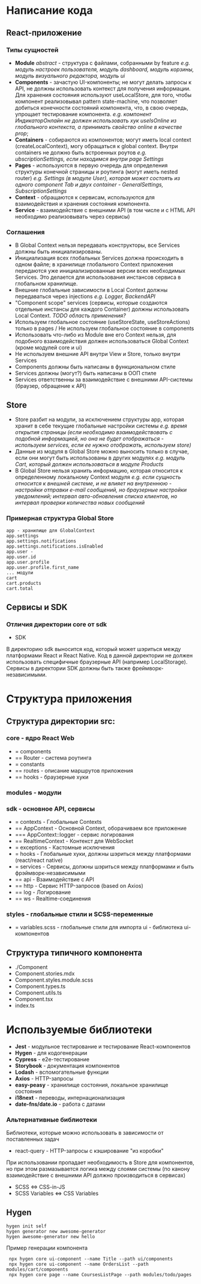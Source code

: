 # Написание кода

## React-приложение

### Типы сущностей

* **Module** *abstract* - структура с файлами, собранными by feature *e.g. модуль настроек пользователя, модуль dashboard, модуль корзины, модуль визуального редактора, модуль ui*
* **Components** - зачастую UI-компоненты; не могут делать запросы к API, не должны использовать контекст для получения информации. Для хранения состояния используют useLocalStore, для того, чтобы компонент реализовывал pattern state-machine, что позволяет добиться конечности состояний компонента, что, в свою очередь, упрощает тестирование компонента. *e.g. компонент ИндикаторОнлайн не должен использовать хук useIsOnline из глобального контекста, а принимать свойство online в качестве prop*;
* **Containers** - собираются из компонентов; могут иметь local context (createLocalContext), могу обращаться к global context.  Внутри containers не должно быть встроенных роутов *e.g. ubscriptionSettings, если находимся внутри page Settings*
* **Pages** - используются в первую очередь для определения структуры конечной страницы и роутинга (могут иметь nested router) *e.g. Settings (в модуле User), которая может состоять из одного component Tab и двух сontainer - GeneralSettings, SubscriptionSettings*
* **Context** - обращаются к сервисам, используются для взаимодействия и хранения состояния компонента.
* **Service** - взаимодействие с внешними API (в том числе и с HTML API необходимо реализовывать через сервисы)

### Соглашения

* В Global Context нельзя передавать конструкторы, все Services должны быть инициализированы.
* Инициализация всех глобальных Services должна происходить в одном файле; в хранилище глобального Context приложения передаются уже инициализированные версии всех необходимых Services. Это делается для использования инстансов сервиса в глобальном хранилище.
* Внешние глобальные зависимости в Local Context должны передаваться через injections *e.g. Logger, BackendAPI*
* "Component scope" services (сервисы, которые создаются отдельные инстансы для каждого Container) должны использовать Local Context. *TODO область применения?*
* Используем глобальное состояние (useStoreState, useStoreActions) только в pages / Не используем глобальное состояние в components
* Использовать что-либо из Module вне его Context нельзя, для подобного взаимодействия должен использоваться Global Context (кроме модулей core и ui)
* Не используем внешние API внутри View и Store, только внутри Services
* Components должны быть написаны в функциональном стиле
* Services должны (могут?) быть написаны в ООП стиле
* Services ответственны за взаимодействие с внешними API-системы (браузер, обращение к API)

## Store

* Store разбит на модули, за исключением структуры app, которая хранит в себе текущие глобальные настройки системы *e.g. время открытия страницы (если необходимо взаимодействовать с подобной информацией, но она не будет отображаться - используем services, если ее нужно отображать, используем store)*
* Данные из модуля в Global Store можно выносить только в случае, если они могут быть использованы в других модулях *e.g. модуль Cart, который должен использоваться в модуле Products*
* В Global Store нельзя хранить информацию, которая относится к определенному локальному Сontext модуля *e.g. если сущность относится к внешней системе, и не влияет на внутреннюю - настройки отправки e-mail сообщений, но браузерные настройки уведомлений; интервал авто-обновления списка клиентов, но интервал проверки количества новых сообщений*

### Примерная структура Global Store

	app - хранилище для GlobalContext
	app.settings
	app.settings.notifications
	app.settings.notifications.isEnabled
	app.user - 
	app.user.id
	app.user.profile
	app.user.profile.first_name
	... модули
	cart
	cart.products
	cart.total

## Сервисы и SDK

### Отличия директории core от sdk

* SDK

В директорию sdk выносится код, который может шэриться между платформами React и React Native.
Код в данной директории не должен использовать специфичные браузерные API (например LocalStorage).
Сервисы в директории SDK должны быть также фреймворк-независимыми.

# Структура приложения

## Структура директории src:
### core - ядро React Web

* = components
* == Router - система роутинга
* = constants
* == routes - описание маршрутов приложения
* == hooks - браузерные хуки

### modules - модули

### sdk - основное API, сервисы
* = contexts - Глобальные Contexts
* == AppContext - Основной Context, оборачиваем все приложение
* === AppContext::logger - сервис логирования
* == RealtimeContext - Контекст для WebSocket
* = exceptions - Кастомные исключения
* = hooks - Глобальные хуки, должны шэриться между платформами (react/react native)
* = services - Сервисы, должны шэриться между платформами и быть фрэймворк-независимыми
* == api - Взаимодействие с API
* == http - Сервис HTTP-запросов (based on Axios)
* == log - Логирование
* == ws - Realtime-соединения

### styles - глобальные стили и SCSS-переменные
* = variables.scss - глобальные стили для импорта
  ui - библиотека ui-компонентов

## Структура типичного компонента
* ./Component
* Component.stories.mdx
* Component.styles.module.scss
* Component.types.ts
* Component.utils.ts
* Component.tsx
* index.ts

# Используемые библиотеки

* **Jest** - модульное тестирование и тестирование React-компонентов
* **Hygen** - для кодогенерации
* **Cypress** - e2e-тестирование
* **Storybook** - документация компонентов
* **Lodash** - вспомогательные функции
* **Axios** - HTTP-запросы
* **easy-peasy** - хранилище состояния, локальное хранилище состояния
* **i18next** - переводы, интернационализация
* **date-fns/date.io** - работа с датами

### Альтернативные библиотеки

Библиотеки, которые можно использовать в зависимости от поставленных задач

* react-query - HTTP-запросы с кэширование "из коробки"

При использовании пропадает необходимость в Store для компонентов, но при этом размазывается логика между слоями системы (по канону взаимодействие с внешними API должно производиться в сервисах)

* SCSS <=> CSS-in-JS
* SCSS Variables <=> CSS Variables

## Hygen

	hygen init self
	hygen generator new awesome-generator
	hygen awesome-generator new hello

Пример генерации компонента

     npx hygen core ui-component --name Title --path ui/components
     npx hygen core ui-component --name OrdersList --path modules/cart/components
     npx hygen core page --name CoursesListPage --path modules/todo/pages

